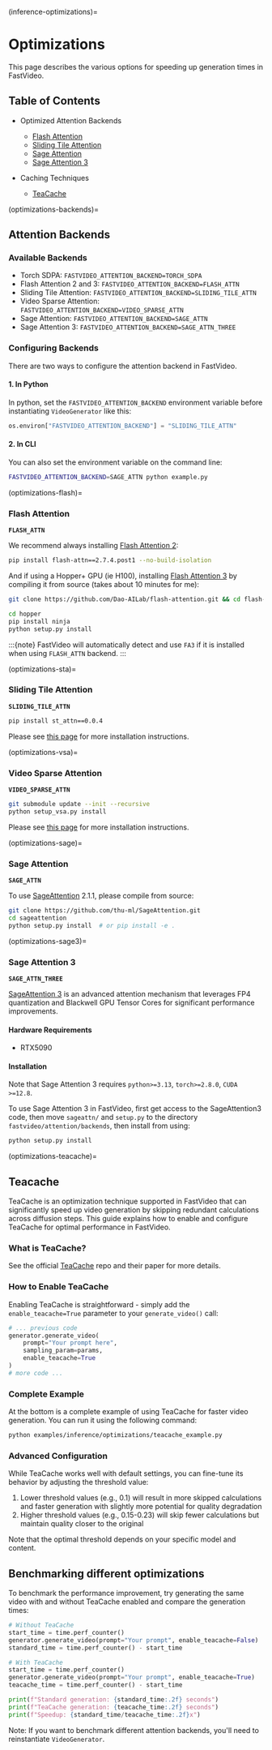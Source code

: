 (inference-optimizations)=

# Optimizations

This page describes the various options for speeding up generation times in FastVideo.

## Table of Contents

- Optimized Attention Backends

  - [Flash Attention](#optimizations-flash)
  - [Sliding Tile Attention](#optimizations-sta)
  - [Sage Attention](#optimizations-sage)
  - [Sage Attention 3](#optimizations-sage3)

- Caching Techniques
  - [TeaCache](#optimizations-teacache)

(optimizations-backends)=

## Attention Backends

### Available Backends

- Torch SDPA: `FASTVIDEO_ATTENTION_BACKEND=TORCH_SDPA`
- Flash Attention 2 and 3: `FASTVIDEO_ATTENTION_BACKEND=FLASH_ATTN`
- Sliding Tile Attention: `FASTVIDEO_ATTENTION_BACKEND=SLIDING_TILE_ATTN`
- Video Sparse Attention: `FASTVIDEO_ATTENTION_BACKEND=VIDEO_SPARSE_ATTN`
- Sage Attention: `FASTVIDEO_ATTENTION_BACKEND=SAGE_ATTN`
- Sage Attention 3: `FASTVIDEO_ATTENTION_BACKEND=SAGE_ATTN_THREE`

### Configuring Backends

There are two ways to configure the attention backend in FastVideo.

#### 1. In Python

In python, set the `FASTVIDEO_ATTENTION_BACKEND` environment variable before instantiating `VideoGenerator` like this:

```python
os.environ["FASTVIDEO_ATTENTION_BACKEND"] = "SLIDING_TILE_ATTN"
```

#### 2. In CLI

You can also set the environment variable on the command line:

```bash
FASTVIDEO_ATTENTION_BACKEND=SAGE_ATTN python example.py
```

(optimizations-flash)=

### Flash Attention

**`FLASH_ATTN`**

We recommend always installing [Flash Attention 2](https://github.com/Dao-AILab/flash-attention):

```bash
pip install flash-attn==2.7.4.post1 --no-build-isolation
```

And if using a Hopper+ GPU (ie H100), installing [Flash Attention 3](https://github.com/Dao-AILab/flash-attention?tab=readme-ov-file#flashattention-3-beta-release) by compiling it from source (takes about 10 minutes for me):

```bash
git clone https://github.com/Dao-AILab/flash-attention.git && cd flash-attention

cd hopper
pip install ninja
python setup.py install
```

:::{note}
FastVideo will automatically detect and use `FA3` if it is installed when using `FLASH_ATTN` backend.
:::

(optimizations-sta)=

### Sliding Tile Attention

**`SLIDING_TILE_ATTN`**

```bash
pip install st_attn==0.0.4
```

Please see [this page](#sta-installation) for more installation instructions.

(optimizations-vsa)=

### Video Sparse Attention

**`VIDEO_SPARSE_ATTN`**

```bash
git submodule update --init --recursive
python setup_vsa.py install
```

Please see [this page](#vsa-installation) for more installation instructions.

(optimizations-sage)=

### Sage Attention

**`SAGE_ATTN`**

To use [SageAttention](https://github.com/thu-ml/SageAttention) 2.1.1, please compile from source:

```bash
git clone https://github.com/thu-ml/SageAttention.git
cd sageattention
python setup.py install  # or pip install -e .
```

(optimizations-sage3)=

### Sage Attention 3

**`SAGE_ATTN_THREE`**

[SageAttention 3](https://huggingface.co/jt-zhang/SageAttention3) is an advanced attention mechanism that leverages FP4 quantization and Blackwell GPU Tensor Cores for significant performance improvements.

#### Hardware Requirements

- RTX5090

#### Installation

Note that Sage Attention 3 requires `python>=3.13`, `torch>=2.8.0`, `CUDA >=12.8`.

To use Sage Attention 3 in FastVideo, first get access to the SageAttention3 code, then move `sageattn/` and `setup.py` to the directory `fastvideo/attention/backends`, then install from using:

```bash
python setup.py install
```

(optimizations-teacache)=

## Teacache

TeaCache is an optimization technique supported in FastVideo that can significantly speed up video generation by skipping redundant calculations across diffusion steps. This guide explains how to enable and configure TeaCache for optimal performance in FastVideo.

### What is TeaCache?

See the official [TeaCache](https://github.com/ali-vilab/TeaCache) repo and their paper for more details.

### How to Enable TeaCache

Enabling TeaCache is straightforward - simply add the `enable_teacache=True` parameter to your `generate_video()` call:

```python
# ... previous code
generator.generate_video(
    prompt="Your prompt here",
    sampling_param=params,
    enable_teacache=True
)
# more code ...
```

### Complete Example

At the bottom is a complete example of using TeaCache for faster video generation. You can run it using the following command:

```bash
python examples/inference/optimizations/teacache_example.py
```

### Advanced Configuration

While TeaCache works well with default settings, you can fine-tune its behavior by adjusting the threshold value:

1. Lower threshold values (e.g., 0.1) will result in more skipped calculations and faster generation with slightly more potential for quality degradation
2. Higher threshold values (e.g., 0.15-0.23) will skip fewer calculations but maintain quality closer to the original

Note that the optimal threshold depends on your specific model and content.

## Benchmarking different optimizations

To benchmark the performance improvement, try generating the same video with and without TeaCache enabled and compare the generation times:

```python
# Without TeaCache
start_time = time.perf_counter()
generator.generate_video(prompt="Your prompt", enable_teacache=False)
standard_time = time.perf_counter() - start_time

# With TeaCache
start_time = time.perf_counter()
generator.generate_video(prompt="Your prompt", enable_teacache=True)
teacache_time = time.perf_counter() - start_time

print(f"Standard generation: {standard_time:.2f} seconds")
print(f"TeaCache generation: {teacache_time:.2f} seconds")
print(f"Speedup: {standard_time/teacache_time:.2f}x")
```

Note: If you want to benchmark different attention backends, you'll need to reinstantiate `VideoGenerator`.
